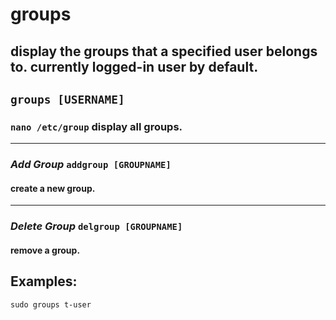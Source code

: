 # groups

display the groups that a specified user belongs to. currently logged-in user by default.
---

` groups [USERNAME] `
---

### ` nano /etc/group ` display all groups.

---

### ***Add Group*** ` addgroup [GROUPNAME] ` <br>
#### create a new group.

---

### ***Delete Group*** ` delgroup [GROUPNAME] ` <br>
#### remove a group.

## Examples:
` sudo groups t-user `
